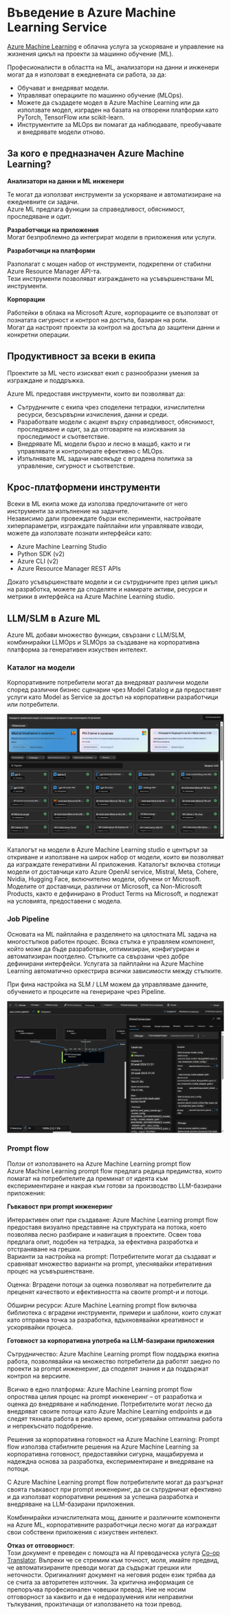 <!--
CO_OP_TRANSLATOR_METADATA:
{
  "original_hash": "7fe541373802e33568e94e13226d463c",
  "translation_date": "2025-07-17T09:48:17+00:00",
  "source_file": "md/03.FineTuning/Introduce_AzureML.md",
  "language_code": "bg"
}
-->
# **Въведение в Azure Machine Learning Service**

[Azure Machine Learning](https://ml.azure.com?WT.mc_id=aiml-138114-kinfeylo) е облачна услуга за ускоряване и управление на жизнения цикъл на проекти за машинно обучение (ML).

Професионалисти в областта на ML, анализатори на данни и инженери могат да я използват в ежедневната си работа, за да:

- Обучават и внедряват модели.
- Управляват операциите по машинно обучение (MLOps).
- Можете да създадете модел в Azure Machine Learning или да използвате модел, изграден на базата на отворени платформи като PyTorch, TensorFlow или scikit-learn.
- Инструментите за MLOps ви помагат да наблюдавате, преобучавате и внедрявате модели отново.

## За кого е предназначен Azure Machine Learning?

**Анализатори на данни и ML инженери**

Те могат да използват инструменти за ускоряване и автоматизиране на ежедневните си задачи.  
Azure ML предлага функции за справедливост, обяснимост, проследяване и одит.

**Разработчици на приложения**  
Могат безпроблемно да интегрират модели в приложения или услуги.

**Разработчици на платформи**

Разполагат с мощен набор от инструменти, подкрепени от стабилни Azure Resource Manager API-та.  
Тези инструменти позволяват изграждането на усъвършенствани ML инструменти.

**Корпорации**

Работейки в облака на Microsoft Azure, корпорациите се възползват от познатата сигурност и контрол на достъпа, базиран на роли.  
Могат да настроят проекти за контрол на достъпа до защитени данни и конкретни операции.

## Продуктивност за всеки в екипа  
Проектите за ML често изискват екип с разнообразни умения за изграждане и поддръжка.

Azure ML предоставя инструменти, които ви позволяват да:  
- Сътрудничите с екипа чрез споделени тетрадки, изчислителни ресурси, безсървърни изчисления, данни и среди.  
- Разработвате модели с акцент върху справедливост, обяснимост, проследяване и одит, за да отговаряте на изисквания за проследимост и съответствие.  
- Внедрявате ML модели бързо и лесно в мащаб, както и ги управлявате и контролирате ефективно с MLOps.  
- Изпълнявате ML задачи навсякъде с вградена политика за управление, сигурност и съответствие.

## Крос-платформени инструменти

Всеки в ML екипа може да използва предпочитаните от него инструменти за изпълнение на задачите.  
Независимо дали провеждате бързи експерименти, настройвате хиперпараметри, изграждате пайплайни или управлявате изводи, можете да използвате познати интерфейси като:  
- Azure Machine Learning Studio  
- Python SDK (v2)  
- Azure CLI (v2)  
- Azure Resource Manager REST APIs

Докато усъвършенствате модели и си сътрудничите през целия цикъл на разработка, можете да споделяте и намирате активи, ресурси и метрики в интерфейса на Azure Machine Learning studio.

## **LLM/SLM в Azure ML**

Azure ML добави множество функции, свързани с LLM/SLM, комбинирайки LLMOps и SLMOps за създаване на корпоративна платформа за генеративен изкуствен интелект.

### **Каталог на модели**

Корпоративните потребители могат да внедряват различни модели според различни бизнес сценарии чрез Model Catalog и да предоставят услуги като Model as Service за достъп на корпоративни разработчици или потребители.

![models](../../../../translated_images/models.e6c7ff50a51806fd0bfd398477e3db3d5c3dc545cd7308344e448e0b8d8295a1.bg.png)

Каталогът на модели в Azure Machine Learning studio е центърът за откриване и използване на широк набор от модели, които ви позволяват да изграждате генеративни AI приложения. Каталогът включва стотици модели от доставчици като Azure OpenAI service, Mistral, Meta, Cohere, Nvidia, Hugging Face, включително модели, обучени от Microsoft. Моделите от доставчици, различни от Microsoft, са Non-Microsoft Products, както е дефинирано в Product Terms на Microsoft, и подлежат на условията, предоставени с модела.

### **Job Pipeline**

Основата на ML пайплайна е разделянето на цялостната ML задача на многостъпков работен процес. Всяка стъпка е управляем компонент, който може да бъде разработван, оптимизиран, конфигуриран и автоматизиран поотделно. Стъпките са свързани чрез добре дефинирани интерфейси. Услугата за пайплайни на Azure Machine Learning автоматично оркестрира всички зависимости между стъпките.

При фина настройка на SLM / LLM можем да управляваме данните, обучението и процесите на генериране чрез Pipeline.

![finetuning](../../../../translated_images/finetuning.6559da198851fa523d94d6f0b9f271fa6e1bbac13db0024ebda43cb5348a4633.bg.png)

### **Prompt flow**

Ползи от използването на Azure Machine Learning prompt flow  
Azure Machine Learning prompt flow предлага редица предимства, които помагат на потребителите да преминат от идеята към експериментиране и накрая към готови за производство LLM-базирани приложения:

**Гъвкавост при prompt инженеринг**

Интерактивен опит при създаване: Azure Machine Learning prompt flow предоставя визуално представяне на структурата на потока, което позволява лесно разбиране и навигация в проектите. Освен това предлага опит, подобен на тетрадка, за ефективна разработка и отстраняване на грешки.  
Варианти за настройка на prompt: Потребителите могат да създават и сравняват множество варианти на prompt, улеснявайки итеративния процес на усъвършенстване.

Оценка: Вградени потоци за оценка позволяват на потребителите да преценят качеството и ефективността на своите prompt-и и потоци.

Обширни ресурси: Azure Machine Learning prompt flow включва библиотека с вградени инструменти, примери и шаблони, които служат като отправна точка за разработка, вдъхновявайки креативност и ускорявайки процеса.

**Готовност за корпоративна употреба на LLM-базирани приложения**

Сътрудничество: Azure Machine Learning prompt flow поддържа екипна работа, позволявайки на множество потребители да работят заедно по проекти за prompt инженеринг, да споделят знания и да поддържат контрол на версиите.

Всичко в едно платформа: Azure Machine Learning prompt flow опростява целия процес на prompt инженеринг – от разработка и оценка до внедряване и наблюдение. Потребителите могат лесно да внедряват своите потоци като Azure Machine Learning endpoints и да следят тяхната работа в реално време, осигурявайки оптимална работа и непрекъснато подобрение.

Решения за корпоративна готовност на Azure Machine Learning: Prompt flow използва стабилните решения на Azure Machine Learning за корпоративна готовност, предоставяйки сигурна, мащабируема и надеждна основа за разработка, експериментиране и внедряване на потоци.

С Azure Machine Learning prompt flow потребителите могат да разгърнат своята гъвкавост при prompt инженеринг, да си сътрудничат ефективно и да използват корпоративни решения за успешна разработка и внедряване на LLM-базирани приложения.

Комбинирайки изчислителната мощ, данните и различните компоненти на Azure ML, корпоративните разработчици лесно могат да изграждат свои собствени приложения с изкуствен интелект.

**Отказ от отговорност**:  
Този документ е преведен с помощта на AI преводаческа услуга [Co-op Translator](https://github.com/Azure/co-op-translator). Въпреки че се стремим към точност, моля, имайте предвид, че автоматизираните преводи могат да съдържат грешки или неточности. Оригиналният документ на неговия роден език трябва да се счита за авторитетен източник. За критична информация се препоръчва професионален човешки превод. Ние не носим отговорност за каквито и да е недоразумения или неправилни тълкувания, произтичащи от използването на този превод.